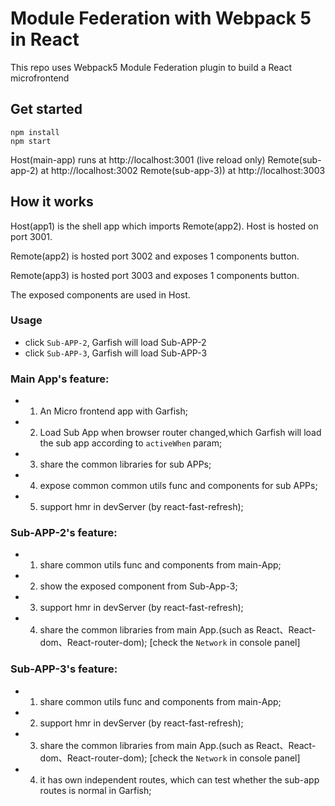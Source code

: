 # Module Federation with Webpack 5 in React

This repo uses Webpack5 Module Federation plugin to build a React microfrontend

## Get started

```shell
npm install
npm start
```

Host(main-app) runs at http://localhost:3001 (live reload only)
Remote(sub-app-2) at http://localhost:3002
Remote(sub-app-3)) at http://localhost:3003

## How it works

Host(app1) is the shell app which imports Remote(app2). Host is hosted on port 3001.

Remote(app2) is hosted port 3002 and exposes 1 components button.

Remote(app3) is hosted port 3003 and exposes 1 components button.

The exposed components are used in Host.

### Usage

- click `Sub-APP-2`, Garfish will load Sub-APP-2
- click `Sub-APP-3`, Garfish will load Sub-APP-3

### Main App's feature:
  -  1) An Micro frontend app with Garfish;
  -  2) Load Sub App when browser router changed,which Garfish will load the sub app according to `activeWhen` param;
  -  3) share the common libraries for sub APPs;
  -  4) expose common common utils func and components for sub APPs;
  -  5) support hmr in devServer (by react-fast-refresh);

### Sub-APP-2's feature:
  - 1) share common utils func and components from main-App;
  - 2) show the exposed component from Sub-App-3;
  - 3) support hmr in devServer (by react-fast-refresh);
  - 4) share the common libraries from main App.(such as React、React-dom、React-router-dom); [check the `Network` in console panel]

### Sub-APP-3's feature:
  - 1) share common utils func and components from main-App;
  - 2) support hmr in devServer (by react-fast-refresh);
  - 3) share the common libraries from main App.(such as React、React-dom、React-router-dom); [check the `Network` in console panel]
  - 4) it has own independent routes, which can test whether the sub-app routes is normal in Garfish;
